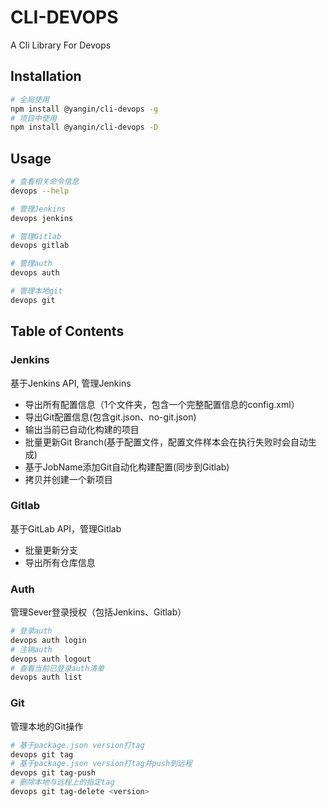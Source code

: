 # CLI-DEVOPS

A Cli Library For Devops

## Installation

```bash
# 全局使用
npm install @yangin/cli-devops -g
# 项目中使用
npm install @yangin/cli-devops -D
```

## Usage

```bash
# 查看相关命令信息
devops --help

# 管理Jenkins
devops jenkins

# 管理Gitlab
devops gitlab

# 管理auth
devops auth

# 管理本地git
devops git
```

## Table of Contents

### Jenkins

基于Jenkins API, 管理Jenkins

* 导出所有配置信息（1个文件夹，包含一个完整配置信息的config.xml）
* 导出Git配置信息(包含git.json、no-git.json)
* 输出当前已自动化构建的项目
* 批量更新Git Branch(基于配置文件，配置文件样本会在执行失败时会自动生成)
* 基于JobName添加Git自动化构建配置(同步到Gitlab)
* 拷贝并创建一个新项目

### Gitlab

基于GitLab API，管理Gitlab

* 批量更新分支
* 导出所有仓库信息

### Auth

管理Sever登录授权（包括Jenkins、Gitlab）

```bash
# 登录auth
devops auth login
# 注销auth
devops auth logout
# 查看当前已登录auth清单
devops auth list
```

### Git

管理本地的Git操作
```bash
# 基于package.json version打tag
devops git tag
# 基于package.json version打tag并push到远程
devops git tag-push
# 删除本地与远程上的指定tag
devops git tag-delete <version>
```
